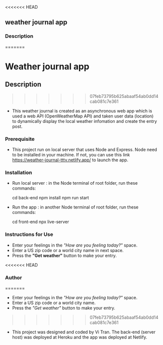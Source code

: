 <<<<<<< HEAD
## weather journal app

### Description
=======
# Weather journal app

## Description
>>>>>>> 07feb73795b625abaaf54ab0dd14cab081c7e361

- This weather journal is created as an asynchronous web app which is used a web API (OpenWeatherMap API) and taken user data (location) to dynamically display the local weather infomation and create the entry post.

### Prerequisite

- This project run on local server that uses Node and Express. Node need to be installed in your machine. If not, you can use this link https://weather-journal-tttv.netlify.app/ to launch the app.

### Installation

- Run local server : in the Node terminal of root folder, run these commands:

  cd back-end
  npm install
  npm run start

- Run the app : in another Node terminal of root folder, run these commands:

  cd front-end
  npx live-server

### Instructions for Use

- Enter your feelings in the _"How are you feeling today?"_ space.
- Enter a US zip code or a world city name in next space.
- Press the **"Get weather"** button to make your entry.

<<<<<<< HEAD
### Author
=======
- Enter your feelings in the *"How are you feeling today?"* space.
- Enter a US zip code or a world city name.
- Press the *"Get weather"* button to make your entry.
>>>>>>> 07feb73795b625abaaf54ab0dd14cab081c7e361

- This project was designed and coded by Vi Tran. The back-end (server host) was deployed at Heroku and the app was deployed at Netlify.
